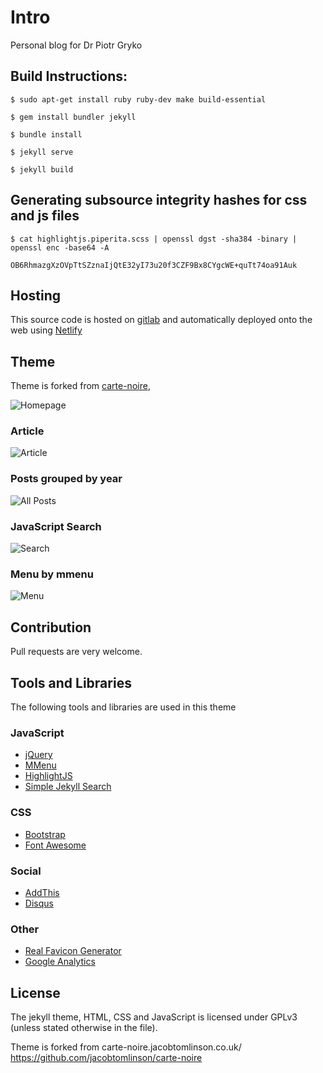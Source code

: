 
# Intro

Personal blog for Dr Piotr Gryko

## Build Instructions:


```console
$ sudo apt-get install ruby ruby-dev make build-essential

$ gem install bundler jekyll

$ bundle install

$ jekyll serve

$ jekyll build
```

## Generating subsource integrity hashes for css and js files

```console
$ cat highlightjs.piperita.scss | openssl dgst -sha384 -binary | openssl enc -base64 -A

OB6RhmazgXzOVpTtSZznaIjQtE32yI73u20f3CZF9Bx8CYgcWE+quTt74oa91Auk
```


## Hosting
This source code is hosted on [gitlab](https://gitlab.com/pgryko/piotr-gryko) and automatically deployed onto the web using [Netlify](https://netlify.com)

## Theme
Theme is forked from [carte-noire](https://github.com/jacobtomlinson/carte-noire), 

![Homepage](http://i.imgur.com/xlmHArV.png)

### Article
![Article](http://i.imgur.com/8rD8FfC.png)


### Posts grouped by year
![All Posts](http://i.imgur.com/9bNs2Sc.png)

### JavaScript Search
![Search](http://i.imgur.com/yQqMeSl.png)

### Menu by mmenu
![Menu](http://i.imgur.com/SClrNSH.png)


## Contribution
Pull requests are very welcome.

## Tools and Libraries
The following tools and libraries are used in this theme

### JavaScript
 * [jQuery](http://jquery.com/)
 * [MMenu](http://mmenu.frebsite.nl/)
 * [HighlightJS](https://highlightjs.org/)
 * [Simple Jekyll Search](https://github.com/christian-fei/Simple-Jekyll-Search)

### CSS
 * [Bootstrap](http://getbootstrap.com/)
 * [Font Awesome](http://fortawesome.github.io/Font-Awesome/)

### Social
 * [AddThis](http://www.addthis.com/)
 * [Disqus](https://disqus.com/)

### Other
 * [Real Favicon Generator](http://realfavicongenerator.net/)
 * [Google Analytics](http://www.google.com/analytics/)

## License
The jekyll theme, HTML, CSS and JavaScript is licensed under GPLv3 (unless stated otherwise in the file).

Theme is forked from carte-noire.jacobtomlinson.co.uk/
https://github.com/jacobtomlinson/carte-noire